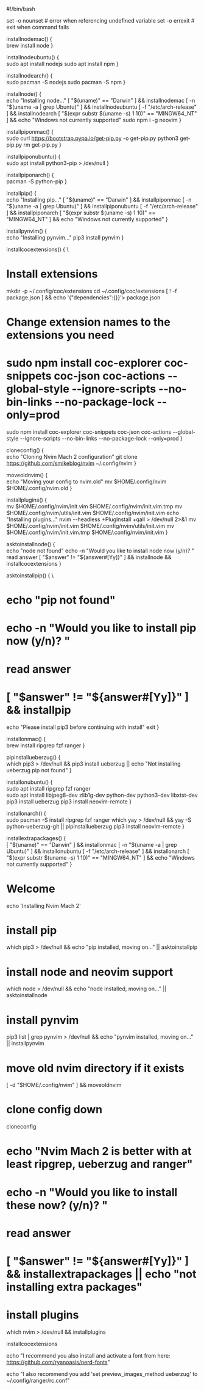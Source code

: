 #!/bin/bash

set -o nounset    # error when referencing undefined variable
set -o errexit    # exit when command fails

installnodemac() { \
  brew install node
}

installnodeubuntu() { \
  sudo apt install nodejs
  sudo apt install npm
}

installnodearch() { \
  sudo pacman -S nodejs
  sudo pacman -S npm
}

installnode() { \
  echo "Installing node..."
  [ "$(uname)" == "Darwin" ] && installnodemac
  [  -n "$(uname -a | grep Ubuntu)" ] && installnodeubuntu
  [ -f "/etc/arch-release" ] && installnodearch
  [ "$(expr substr $(uname -s) 1 10)" == "MINGW64_NT" ] && echo "Windows not currently supported"
  sudo npm i -g neovim
}

installpiponmac() { \
  sudo curl https://bootstrap.pypa.io/get-pip.py -o get-pip.py
  python3 get-pip.py
  rm get-pip.py
}

installpiponubuntu() { \
  sudo apt install python3-pip > /dev/null
}

installpiponarch() { \
  pacman -S python-pip
}

installpip() { \
  echo "Installing pip..."
  [ "$(uname)" == "Darwin" ] && installpiponmac
  [  -n "$(uname -a | grep Ubuntu)" ] && installpiponubuntu
  [ -f "/etc/arch-release" ] && installpiponarch
  [ "$(expr substr $(uname -s) 1 10)" == "MINGW64_NT" ] && echo "Windows not currently supported"
}

installpynvim() { \
  echo "Installing pynvim..."
  pip3 install pynvim
}

installcocextensions() { \
  # Install extensions
  mkdir -p ~/.config/coc/extensions
  cd ~/.config/coc/extensions
  [ ! -f package.json ] && echo '{"dependencies":{}}'> package.json
  # Change extension names to the extensions you need
  # sudo npm install coc-explorer coc-snippets coc-json coc-actions --global-style --ignore-scripts --no-bin-links --no-package-lock --only=prod
  sudo npm install coc-explorer coc-snippets coc-json coc-actions --global-style --ignore-scripts --no-bin-links --no-package-lock --only=prod
}

cloneconfig() { \
  echo "Cloning Nvim Mach 2 configuration"
  git clone https://github.com/smikeblog/nvim ~/.config/nvim
}

moveoldnvim() { \
  echo "Moving your config to nvim.old"
  mv $HOME/.config/nvim $HOME/.config/nvim.old
}

installplugins() { \
  mv $HOME/.config/nvim/init.vim $HOME/.config/nvim/init.vim.tmp
  mv $HOME/.config/nvim/utils/init.vim $HOME/.config/nvim/init.vim
  echo "Installing plugins..."
  nvim --headless +PlugInstall +qall > /dev/null 2>&1
  mv $HOME/.config/nvim/init.vim $HOME/.config/nvim/utils/init.vim
  mv $HOME/.config/nvim/init.vim.tmp $HOME/.config/nvim/init.vim
}

asktoinstallnode() { \
  echo "node not found"
  echo -n "Would you like to install node now (y/n)? "
  read answer
  [ "$answer" != "${answer#[Yy]}" ] && installnode && installcocextensions
}

asktoinstallpip() { \
  # echo "pip not found"
  # echo -n "Would you like to install pip now (y/n)? "
  # read answer
  # [ "$answer" != "${answer#[Yy]}" ] && installpip
  echo "Please install pip3 before continuing with install"
  exit
}

installonmac() { \
  brew install ripgrep fzf ranger
}

pipinstallueberzug() { \
  which pip3 > /dev/null && pip3 install ueberzug || echo "Not installing ueberzug pip not found"
}

installonubuntu() { \
  sudo apt install ripgrep fzf ranger  
  sudo apt install libjpeg8-dev zlib1g-dev python-dev python3-dev libxtst-dev
  pip3 install ueberzug
  pip3 install neovim-remote
}


installonarch() { \
  sudo pacman -S install ripgrep fzf ranger
  which yay > /dev/null && yay -S python-ueberzug-git || pipinstallueberzug
  pip3 install neovim-remote
}

installextrapackages() { \
  [ "$(uname)" == "Darwin" ] && installonmac
  [  -n "$(uname -a | grep Ubuntu)" ] && installonubuntu
  [ -f "/etc/arch-release" ] && installonarch
  [ "$(expr substr $(uname -s) 1 10)" == "MINGW64_NT" ] && echo "Windows not currently supported"
}

# Welcome
echo 'Installing Nvim Mach 2'

# install pip
which pip3 > /dev/null && echo "pip installed, moving on..." || asktoinstallpip

# install node and neovim support
which node > /dev/null && echo "node installed, moving on..." || asktoinstallnode


# install pynvim
pip3 list | grep pynvim > /dev/null && echo "pynvim installed, moving on..." || installpynvim

# move old nvim directory if it exists
[ -d "$HOME/.config/nvim" ] && moveoldnvim 

# clone config down
cloneconfig

# echo "Nvim Mach 2 is better with at least ripgrep, ueberzug and ranger"
# echo -n "Would you like to install these now?  (y/n)? "
# read answer
# [ "$answer" != "${answer#[Yy]}" ] && installextrapackages || echo "not installing extra packages"

# install plugins
which nvim > /dev/null && installplugins

installcocextensions

echo "I recommend you also install and activate a font from here: https://github.com/ryanoasis/nerd-fonts"

echo "I also recommend you add 'set preview_images_method ueberzug' to ~/.config/ranger/rc.conf"
